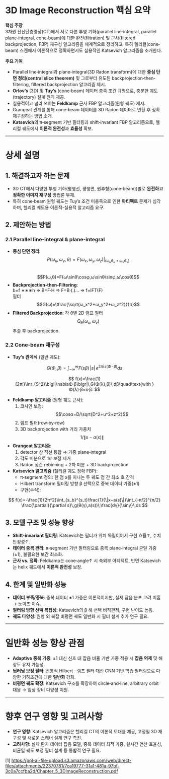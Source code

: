 # 3D Image Reconstruction 핵심 요약

**핵심 주장**  
3차원 전산단층영상(CT)에서 서로 다른 투영 기하(parallel line‐integral, parallel plane‐integral, cone‐beam)에 대한 완전(filtration) 및 근사(filtered backprojection, FBP) 재구성 알고리즘을 체계적으로 정리하고, 특히 헬리컬(cone‐beam) 스캔에서 이론적으로 정확하면서도 실용적인 Katsevich 알고리즘을 소개한다.  

**주요 기여**  
- Parallel line‐integral과 plane‐integral(3D Radon transform)에 대한 **중심 단면 정리(central slice theorem)** 및 그로부터 유도된 backprojection‐then‐filtering, filtered backprojection 알고리즘 제시.  
- **Orlov’s** (3D) 및 **Tuy’s** (cone‐beam) 데이터 충족 조건 규명으로, 충분한 궤도(trajectory) 설계 원칙 제공.  
- 실용적이고 널리 쓰이는 **Feldkamp** 근사 FBP 알고리즘(원형 궤도) 제시.  
- Grangeat 관계를 통해 cone‐beam 데이터를 3D Radon 데이터로 변환 후 정확 재구성하는 방법 소개.  
- **Katsevich**의 π‐segment 기반 필터링과 shift‐invariant FBP 알고리즘으로, 헬리컬 궤도에서 **이론적 완전성**과 **효율성** 확보.  

***

# 상세 설명

## 1. 해결하고자 하는 문제  
- 3D CT에서 다양한 투영 기하(평행선, 평행면, 원추형(cone‐beam))별로 **완전하고 정확한 이미지 재구성** 방법론 부재.  
- 특히 cone‐beam 원형 궤도는 Tuy’s 조건 미충족으로 인한 **아티팩트** 문제가 심각하며, 헬리컬 궤도용 이론적-실용적 알고리즘 요구.

## 2. 제안하는 방법

### 2.1 Parallel line‐integral & plane‐integral
- **중심 단면 정리**:  
  $$P(ω_u,ω_v,θ)=F(ω_x,ω_y,ω_z)\big|_{(ω_uθ_u+ω_vθ_v)}$$  
  $$P(ω,θ)=F(ω\sinθ\cosφ,ω\sinθ\sinφ,ω\cosθ)$$
- **Backprojection‐then‐Filtering**:  
  b=f ∗∗∗h ⇒ B=F·H ⇒ F=B·(․)… ⇒ f=IFT(F)  
  필터 $$G(ω)=\tfrac{\sqrt{ω_x^2+ω_y^2+ω_z^2}}{π}$$  
- **Filtered Backprojection**: 각 θ별 2D 램프 필터 $$Q_θ(ω_u,ω_v)$$ 추출 후 backprojection.

### 2.2 Cone‐beam 재구성
- **Tuy’s 관계식** (일반 궤도):  

$$
  G(Φ,β)=\int_{-\infty}^{\infty}F(sβ)\,|s|\,e^{2πi\,s(Φ·β)}ds
  $$  

$$
  f(x)=\frac{1}{2πi}\int_{S^2}\bigl|\nablaΦ·β\bigr|\,G(Φ(λ),β)\,dβ\quad\text{with }Φ(λ)·β=x·β.
  $$

- **Feldkamp 알고리즘** (원형 궤도 근사):  
  1) 코사인 보정: $$\cosα=D/\sqrt{D^2+u^2+z^2}$$  
  2) 램프 필터(row‐by‐row)  
  3) 3D backprojection with 거리 가중치 $$1/\|x−a(s)\|$$
- **Grangeat 알고리즘**:  
  1) detector 상 직선 통합 ⇒ 가중 plane‐integral  
  2) 각도 미분으로 1/r 보정 제거  
  3) Radon 공간 rebinning + 2차 미분 + 3D backprojection
- **Katsevich 알고리즘** (헬리컬 궤도 정확 FBP):  
  - π‐segment 정의: 한 점 x를 지나는 두 궤도 점 간 최소 호 간격  
  - Hilbert transform 필터링 방향 β 선택으로 중복 데이터 가중(±1)  
  - 구현(수식):  

$$
    f(x)=-\frac{1}{2π^2}\int_{s_b}^{s_t}\frac{1}{\|x−a(s)\|}\int_{-π/2}^{π/2}
    \frac{\partial}{\partial s}\,g(θ(γ),a(s))\;\frac{dγ}{\sinγ}\,ds
    $$

## 3. 모델 구조 및 성능 향상  
- **Shift‐invariant 필터링**: Katsevich는 필터가 위치 독립이어서 구현 효율↑, 수치 안정성↑.  
- **데이터 중복 관리**: π‐segment 기반 필터링으로 중복 plane‐integral 균일 가중(±1), 불필요한 보간 최소화.  
- **근사 vs. 정확**: Feldkamp는 cone‐angle↑ 시 축외부 아티팩트, 반면 Katsevich는 helix 궤도에서 **이론적 완전성** 보장.  

## 4. 한계 및 일반화 성능  
- **데이터 부족/중복**: 중복 데이터 ±1 가중은 이론적이지만, 실제 잡음 분포 고려 미흡 → 노이즈 이슈.  
- **필터링 방향 선택 복잡성**: Katsevich의 β 해 선택 비직관적, 구현 난이도 높음.  
- **궤도 다양성**: 원형 외 복잡 비평면 궤도 일반화 시 필터 설계 추가 연구 필요.  

***

# 일반화 성능 향상 관점

- **Adaptive 중복 가중**: ±1 대신 신호 대 잡음 비율 기반 가중 적용 시 **잡음 억제** 및 해상도 유지 가능성.  
- **딥러닝 보정 필터**: 전통적 Hilbertㆍ램프 필터 대신 CNN 기반 학습 필터링으로 다양한 기하조건에 대한 **일반화** 강화.  
- **비평면 궤도 확장**: Katsevich 구조를 확장하여 circle‐and‐line, arbitrary orbit 대응 → 임상 장비 다양성 지원.  

***

# 향후 연구 영향 및 고려사항

- **연구 영향**: Katsevich 알고리즘은 헬리컬 CT의 이론적 토대를 제공, 고정밀 3D 재구성 및 새로운 스캐너 설계 연구 촉진.  
- **고려사항**: 실제 환자 데이터 잡음 모델, 중복 데이터 최적 가중, 실시간 연산 효율성, 비균일 궤도 보정 필터 설계 등 통합적 연구 필요.

[1] https://ppl-ai-file-upload.s3.amazonaws.com/web/direct-files/attachments/22370781/7ca19777-31a1-481a-97bf-3c0a7ccfba2d/Chapter_5_3DImageReconstruction.pdf
